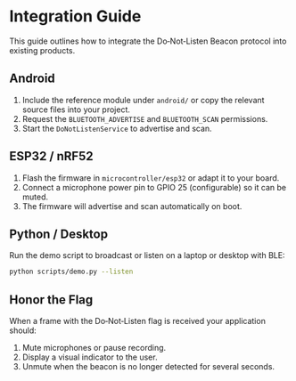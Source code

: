 # Integration Guide

This guide outlines how to integrate the Do‑Not‑Listen Beacon protocol into
existing products.

## Android

1. Include the reference module under `android/` or copy the relevant source
   files into your project.
2. Request the `BLUETOOTH_ADVERTISE` and `BLUETOOTH_SCAN` permissions.
3. Start the `DoNotListenService` to advertise and scan.

## ESP32 / nRF52

1. Flash the firmware in `microcontroller/esp32` or adapt it to your board.
2. Connect a microphone power pin to GPIO 25 (configurable) so it can be muted.
3. The firmware will advertise and scan automatically on boot.

## Python / Desktop

Run the demo script to broadcast or listen on a laptop or desktop with BLE:

```bash
python scripts/demo.py --listen
```

## Honor the Flag

When a frame with the Do‑Not‑Listen flag is received your application should:

1. Mute microphones or pause recording.
2. Display a visual indicator to the user.
3. Unmute when the beacon is no longer detected for several seconds.

